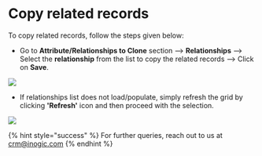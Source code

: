 # Copy related records

To copy related records, follow the steps given below:

* Go to **Attribute/Relationships to Clone** section --> **Relationships** --> Select the **relationship** from the list to copy the related records --> Click on **Save**.

![](<../../../.gitbook/assets/Clone related records\_1.png>)

* If relationships list does not load/populate, simply refresh the grid by clicking **'Refresh'** icon and then proceed with the selection.

![](../../../.gitbook/assets/Clone1\_4.2.png)

{% hint style="success" %}
For further queries, reach out to us at [crm@inogic.com](mailto:crm@inogic.com)
{% endhint %}

